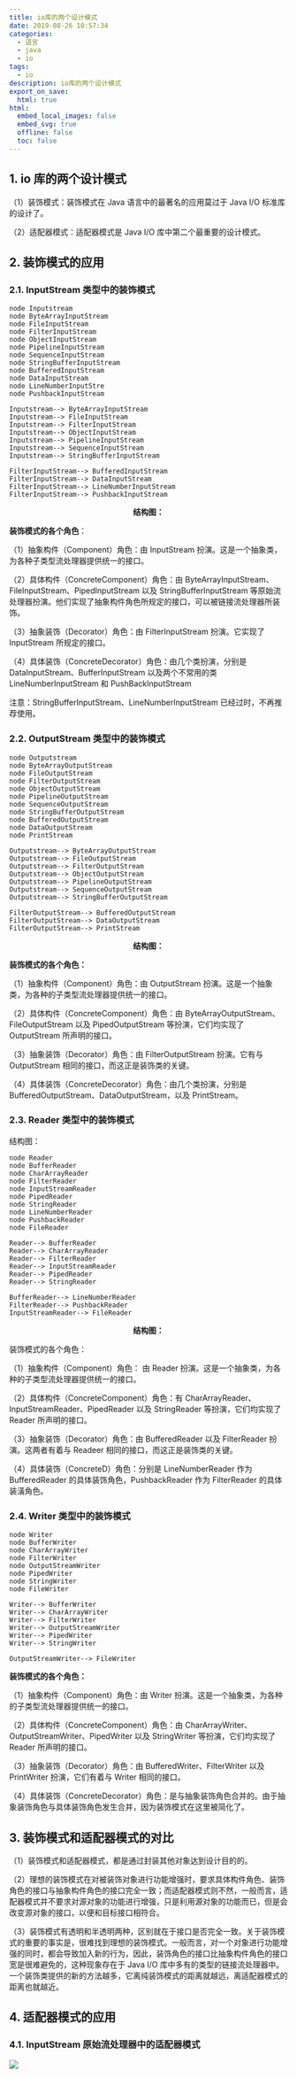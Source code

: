 ```yaml
---
title: io库的两个设计模式
date: 2019-08-26 10:57:34
categories:
  - 语言
  - java
  - io
tags:
  - io
description: io库的两个设计模式
export_on_save:
  html: true
html:
  embed_local_images: false
  embed_svg: true
  offline: false
  toc: false
---
```


## 1. io 库的两个设计模式

（1）装饰模式：装饰模式在 Java 语言中的最著名的应用莫过于 Java I/O 标准库的设计了。

（2）适配器模式：适配器模式是 Java I/O 库中第二个最重要的设计模式。

## 2. 装饰模式的应用

### 2.1. InputStream 类型中的装饰模式

```plantuml
node Inputstream
node ByteArrayInputStream
node FileInputStream
node FilterInputStream
node ObjectInputStream
node PipelineInputStream
node SequenceInputStream
node StringBufferInputStream
node BufferedInputStream
node DataInputStream
node LineNumberInputStre
node PushbackInputStream

Inputstream--> ByteArrayInputStream
Inputstream--> FileInputStream
Inputstream--> FilterInputStream
Inputstream--> ObjectInputStream
Inputstream--> PipelineInputStream
Inputstream--> SequenceInputStream
Inputstream--> StringBufferInputStream

FilterInputStream--> BufferedInputStream
FilterInputStream--> DataInputStream
FilterInputStream--> LineNumberInputStream
FilterInputStream--> PushbackInputStream

```

<center><strong>结构图：</strong></center>

**装饰模式的各个角色**：

（1）抽象构件（Component）角色：由 InputStream 扮演。这是一个抽象类，为各种子类型流处理器提供统一的接口。

（2）具体构件（ConcreteComponent）角色：由 ByteArrayInputStream、FileInputStream、PipedInputStream 以及 StringBufferInputStream 等原始流处理器扮演。他们实现了抽象构件角色所规定的接口，可以被链接流处理器所装饰。

（3）抽象装饰（Decorator）角色：由 FilterInputStream 扮演。它实现了 InputStream 所规定的接口。

（4）具体装饰（ConcreteDecorator）角色：由几个类扮演，分别是 DataInputStream、BufferInputStream 以及两个不常用的类 LineNumberInputStream 和 PushBackInputStream

注意：StringBufferInputStream、LineNumberInputStream 已经过时，不再推荐使用。

### 2.2. OutputStream 类型中的装饰模式

```plantuml
node Outputstream
node ByteArrayOutputStream
node FileOutputStream
node FilterOutputStream
node ObjectOutputStream
node PipelineOutputStream
node SequenceOutputStream
node StringBufferOutputStream
node BufferedOutputStream
node DataOutputStream
node PrintStream

Outputstream--> ByteArrayOutputStream
Outputstream--> FileOutputStream
Outputstream--> FilterOutputStream
Outputstream--> ObjectOutputStream
Outputstream--> PipelineOutputStream
Outputstream--> SequenceOutputStream
Outputstream--> StringBufferOutputStream

FilterOutputStream--> BufferedOutputStream
FilterOutputStream--> DataOutputStream
FilterOutputStream--> PrintStream

```

<center><strong>结构图：</strong></center>

**装饰模式的各个角色：**

（1）抽象构件（Component）角色：由 OutputStream 扮演。这是一个抽象类，为各种的子类型流处理器提供统一的接口。

（2）具体构件（ConcreteComponent）角色：由 ByteArrayOutputStream、FileOutputStream 以及 PipedOutputStream 等扮演，它们均实现了 OutputStream 所声明的接口。

（3）抽象装饰（Decorator）角色：由 FilterOutputStream 扮演。它有与 OutputStream 相同的接口，而这正是装饰类的关键。

（4）具体装饰（ConcreteDecorator）角色：由几个类扮演，分别是 BufferedOutputStream、DataOutputStream，以及 PrintStream。

### 2.3. Reader 类型中的装饰模式

结构图：

```plantuml
node Reader
node BufferReader
node CharArrayReader
node FilterReader
node InputStreamReader
node PipedReader
node StringReader
node LineNumberReader
node PushbackReader
node FileReader

Reader--> BufferReader
Reader--> CharArrayReader
Reader--> FilterReader
Reader--> InputStreamReader
Reader--> PipedReader
Reader--> StringReader

BufferReader--> LineNumberReader
FilterReader--> PushbackReader
InputStreamReader--> FileReader

```

<center><strong>结构图：</strong></center>

装饰模式的各个角色：

（1）抽象构件（Component）角色： 由 Reader 扮演。这是一个抽象类，为各种的子类型流处理器提供统一的接口。

（2）具体构件（ConcreteComponent）角色：有 CharArrayReader、InputStreamReader、PipedReader 以及 StringReader 等扮演，它们均实现了 Reader 所声明的接口。

（3）抽象装饰（Decorator）角色：由 BufferedReader 以及 FilterReader 扮演。这两者有着与 Readeer 相同的接口，而这正是装饰类的关键。

（4）具体装饰（ConcreteD）角色：分别是 LineNumberReader 作为 BufferedReader 的具体装饰角色，PushbackReader 作为 FilterReader 的具体装潢角色。

### 2.4. Writer 类型中的装饰模式

```plantuml
node Writer
node BufferWriter
node CharArrayWriter
node FilterWriter
node OutputStreamWriter
node PipedWriter
node StringWriter
node FileWriter

Writer--> BufferWriter
Writer--> CharArrayWriter
Writer--> FilterWriter
Writer--> OutputStreamWriter
Writer--> PipedWriter
Writer--> StringWriter

OutputStreamWriter--> FileWriter

```

**装饰模式的各个角色：**

（1）抽象构件（Component）角色：由 Writer 扮演。这是一个抽象类，为各种的子类型流处理器提供统一的接口。

（2）具体构件（ConcreteComponent）角色：由 CharArrayWriter、OutputStreamWriter、PipedWriter 以及 StringWriter 等扮演，它们均实现了 Reader 所声明的接口。

（3）抽象装饰（Decorator）角色：由 BufferedWriter、FilterWriter 以及 PrintWriter 扮演，它们有着与 Writer 相同的接口。

（4）具体装饰（ConcreteDecorator）角色：是与抽象装饰角色合并的。由于抽象装饰角色与具体装饰角色发生合并，因为装饰模式在这里被简化了。

## 3. 装饰模式和适配器模式的对比

（1）装饰模式和适配器模式，都是通过封装其他对象达到设计目的的。

（2）理想的装饰模式在对被装饰对象进行功能增强时，要求具体构件角色、装饰角色的接口与抽象构件角色的接口完全一致；而适配器模式则不然，一般而言，适配器模式并不要求对源对象的功能进行增强，只是利用源对象的功能而已，但是会改变源对象的接口，以便和目标接口相符合。

（3）装饰模式有透明和半透明两种，区别就在于接口是否完全一致。关于装饰模式的重要的事实是，很难找到理想的装饰模式。一般而言，对一个对象进行功能增强的同时，都会导致加入新的行为，因此，装饰角色的接口比抽象构件角色的接口宽是很难避免的，这种现象存在于 Java I/O 库中多有的类型的链接流处理器中。一个装饰类提供的新的方法越多，它离纯装饰模式的距离就越远，离适配器模式的距离也就越近。

## 4. 适配器模式的应用

### 4.1. InputStream 原始流处理器中的适配器模式

![](https://gitee.com/jiangwei_618/note/blob/master/assets/image/1JMX.md-2019-08-06-14-59-25.png)
